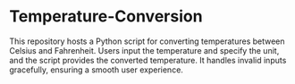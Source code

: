 # Temperature-Conversion
This repository hosts a Python script for converting temperatures between Celsius and Fahrenheit. Users input the temperature and specify the unit, and the script provides the converted temperature. It handles invalid inputs gracefully, ensuring a smooth user experience.
